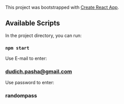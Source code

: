 This project was bootstrapped with [Create React App](https://github.com/facebook/create-react-app).

## Available Scripts

In the project directory, you can run:

### `npm start`

Use E-mail to enter:

### dudich.pasha@gmail.com

Use password to enter:

### randompass
